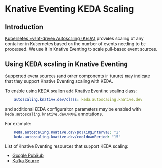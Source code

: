 # Knative Eventing KEDA Scaling

## Introduction

[Kubernetes Event-driven Autoscaling (KEDA)](https://keda.sh/)
provides scaling of any container in Kubernetes based on the number of events needing to be processed. We use it in Knative Eventing to scale pull-based event sources.

## Using KEDA scaling in Knative Eventing

Supported event sources (and other components in future) may indicate that they support Knative Eventing scaling with KEDA.

To enable using KEDA scalign add Knative Eventing scaling class:

```yaml
    autoscaling.knative.dev/class: keda.autoscaling.knative.dev
```

and additional KEDA configuraiton parameters may be enabled with `keda.autoscaling.knative.dev/NAME` annotations.

For example:

```yaml
    keda.autoscaling.knative.dev/pollingInterval: "2"
    keda.autoscaling.knative.dev/cooldownPeriod: "15"
```

List of Knative Eventing resources that support KEDA scaling:
* [Google PubSub](https://github.com/google/knative-gcp/pull/551)
* [Kafka Source](https://github.com/knative/eventing-contrib/pull/886)

